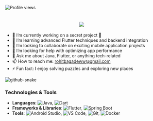 ![Profile views](https://gpvc.arturio.dev/Roht5)

<h1 align="center">
    <img src="https://readme-typing-svg.herokuapp.com/?font=Righteous&size=35&center=true&vCenter=true&width=500&height=70&duration=4000&lines=Hi+There!+👋;+I'm+Rohit+Bagade!;" />
</h1>

<!--
**Roht5/Roht5** is a ✨ _special_ ✨ repository because its `README.md` (this file) appears on your GitHub profile.

Here are some ideas to get you started:

- 🔭 I’m currently working on ...
- 🌱 I’m currently learning ...
- 👯 I’m looking to collaborate on ...
- 🤔 I’m looking for help with ...
- 💬 Ask me about ...
- 📫 How to reach me: ...
- 😄 Pronouns: ...
- ⚡ Fun fact: ...
-->
- 🔭 I’m currently working on a secret project 🤫
- 🌱 I’m learning advanced Flutter techniques and backend integration
- 👯 I’m looking to collaborate on exciting mobile application projects
- 🤔 I’m looking for help with optimizing app performance
- 💬 Ask me about Java, Flutter, or anything tech-related
- 📫 How to reach me: [rohitbagadeww@gmail.com](mailto:rohitbagadeww@gmail.com)
- ⚡ Fun fact: I enjoy solving puzzles and exploring new places

<picture>
  <source media="(prefers-color-scheme: dark)" srcset="github-snake-dark.svg" />
  <source media="(prefers-color-scheme: light)" srcset="github-snake.svg" />
  <img alt="github-snake" src="github-snake.svg" />
</picture>
  
### Technologies & Tools
- **Languages**: ![Java](https://img.shields.io/badge/Java-ED8B00?style=for-the-badge&logo=java&logoColor=white), ![Dart](https://img.shields.io/badge/Dart-0175C2?style=for-the-badge&logo=dart&logoColor=white)
- **Frameworks & Libraries**: ![Flutter](https://img.shields.io/badge/Flutter-02569B?style=for-the-badge&logo=flutter&logoColor=white), ![Spring Boot](https://img.shields.io/badge/Spring_Boot-6DB33F?style=for-the-badge&logo=spring-boot&logoColor=white)
- **Tools**: ![Android Studio](https://img.shields.io/badge/Android_Studio-3DDC84?style=for-the-badge&logo=android-studio&logoColor=white), ![VS Code](https://img.shields.io/badge/VS_Code-007ACC?style=for-the-badge&logo=visual-studio-code&logoColor=white), ![Git](https://img.shields.io/badge/Git-F05032?style=for-the-badge&logo=git&logoColor=white), ![Docker](https://img.shields.io/badge/Docker-2496ED?style=for-the-badge&logo=docker&logoColor=white)

